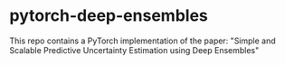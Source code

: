 # pytorch-deep-ensembles
This repo contains a PyTorch implementation of the paper: "Simple and Scalable Predictive Uncertainty Estimation using Deep Ensembles"
